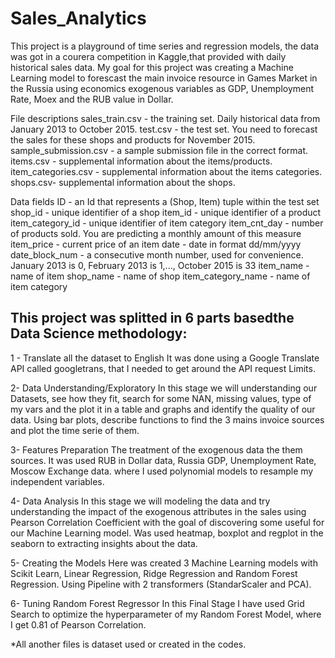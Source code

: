 # Sales_Analytics

This project is a playground of time series and regression models, the data was got in a courera competition in Kaggle,that provided with daily historical sales data. 
My goal for this project was creating a Machine Learning model to forescast the main invoice resource in Games Market in the Russia using economics exogenous variables as GDP, Unemployment Rate, Moex and the RUB value in Dollar.

File descriptions
sales_train.csv - the training set. Daily historical data from January 2013 to October 2015.
test.csv - the test set. You need to forecast the sales for these shops and products for November 2015.
sample_submission.csv - a sample submission file in the correct format.
items.csv - supplemental information about the items/products.
item_categories.csv  - supplemental information about the items categories.
shops.csv- supplemental information about the shops.

Data fields
ID - an Id that represents a (Shop, Item) tuple within the test set
shop_id - unique identifier of a shop
item_id - unique identifier of a product
item_category_id - unique identifier of item category
item_cnt_day - number of products sold. You are predicting a monthly amount of this measure
item_price - current price of an item
date - date in format dd/mm/yyyy
date_block_num - a consecutive month number, used for convenience. January 2013 is 0, February 2013 is 1,..., October 2015 is 33
item_name - name of item
shop_name - name of shop
item_category_name - name of item category

## This project was splitted in 6 parts basedthe Data Science methodology:
1 - Translate all the dataset to English
It was done using a Google Translate API called googletrans, that I needed to get around the API request Limits.

2- Data Understanding/Exploratory
In this stage we will understanding our Datasets, see how they fit, search for some NAN, missing values, type of my vars and the plot it in a table and graphs and identify the quality of our data.
Using bar plots, describe functions to find the 3 mains invoice sources and plot the time serie of them.

3- Features Preparation
 The treatment of the exogenous data the them sources. It was used RUB in Dollar data, Russia GDP, Unemployment Rate, Moscow Exchange data. where I used polynomial models to resample my independent variables.

4- Data Analysis
 In this stage we will modeling the data and try understanding the impact of the exogenous attributes in the sales using Pearson Correlation Coefficient with the goal of discovering some useful for our Machine Learning model. Was used heatmap, boxplot and regplot in the seaborn to extracting insights about the data.

5- Creating the Models
 Here was created 3 Machine Learning models with Scikit Learn, Linear Regression, Ridge Regression and Random Forest Regression. Using Pipeline with 2 transformers (StandarScaler and PCA).

6- Tuning Random Forest Regressor
 In this Final Stage I have used Grid Search to optimize the hyperparameter of my Random Forest Model, where I get 0.81 of Pearson Correlation.


*All another files is dataset used or created in the codes.

